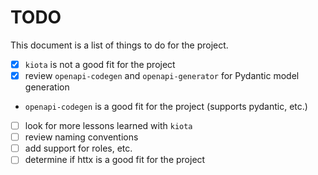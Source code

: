# TODO

This document is a list of things to do for the project.

- [x] `kiota` is not a good fit for the project
- [x] review `openapi-codegen` and `openapi-generator` for Pydantic model generation
- `openapi-codegen` is a good fit for the project (supports pydantic, etc.)
- [ ] look for more lessons learned with `kiota`
- [ ] review naming conventions
- [ ] add support for roles, etc. 
- [ ] determine if httx is a good fit for the project
